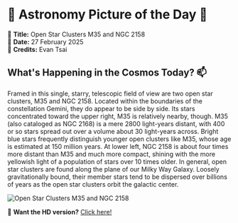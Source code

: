 # 🌌 **Astronomy Picture of the Day** 🌌

🔭 **Title:** Open Star Clusters M35 and NGC 2158  
📅 **Date:** 27 February 2025  
📸 **Credits:** Evan Tsai  

## **What's Happening in the Cosmos Today?** 📫

Framed in this single, starry, telescopic field of view are two open star clusters, M35 and NGC 2158. Located within the boundaries of the constellation Gemini, they do appear to be side by side. Its stars concentrated toward the upper right, M35 is relatively nearby, though. M35 (also cataloged as NGC 2168) is a mere 2800 light-years distant, with 400 or so stars spread out over a volume about 30 light-years across. Bright blue stars frequently distinguish younger open clusters like M35, whose age is estimated at 150 million years. At lower left, NGC 2158 is about four times more distant than M35 and much more compact, shining with the more yellowish light of a population of stars over 10 times older. In general, open star clusters are found along the plane of our Milky Way Galaxy. Loosely gravitationally bound, their member stars tend to be dispersed over billions of years as the open star clusters orbit the galactic center.


![Open Star Clusters M35 and NGC 2158](https://apod.nasa.gov/apod/image/2502/M35_NGC2158_1024.jpg)

🌠 **Want the HD version?** [Click here!](https://apod.nasa.gov/apod/image/2502/M35_NGC2158_2048.jpg)
